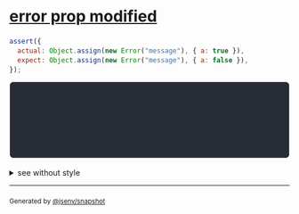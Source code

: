 # [error prop modified](../../error.test.js#L55)

```js
assert({
  actual: Object.assign(new Error("message"), { a: true }),
  expect: Object.assign(new Error("message"), { a: false }),
});
```

![img](throw.svg)

<details>
  <summary>see without style</summary>

```console
AssertionError: actual and expect are different

actual: Error: message {
  a: true,
}
expect: Error: message {
  a: false,
}
```

</details>

---
<sub>
  Generated by <a href="https://github.com/jsenv/core/tree/main/packages/independent/snapshot">@jsenv/snapshot</a>
</sub>